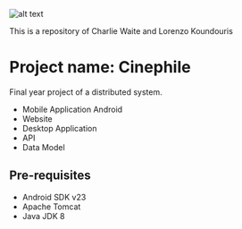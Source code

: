 ![alt text](http://i.imgur.com/kmcY5HV.png)

This is a repository of Charlie Waite and Lorenzo Koundouris

Project name:   Cinephile
===================================

Final year project of a distributed system.

- Mobile Application Android
- Website
- Desktop Application
- API
- Data Model

Pre-requisites
--------------

- Android SDK v23
- Apache Tomcat
- Java JDK 8
